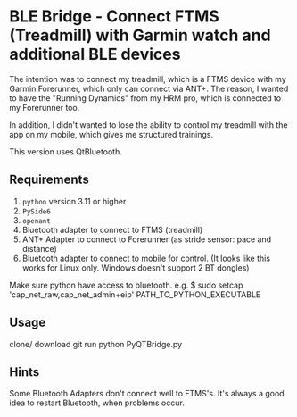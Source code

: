 # BLE Bridge - Connect FTMS (Treadmill) with Garmin watch and additional BLE devices

The intention was to connect my treadmill, which is a FTMS device with my Garmin Forerunner, which only can connect via ANT+. 
The reason, I wanted to have the "Running Dynamics" from my HRM pro, which is connected to my Forerunner too.

In addition, I didn't wanted to lose the ability to control my treadmill with the app on my mobile, which gives me structured trainings.

This version uses QtBluetooth.


## Requirements

1. `python` version 3.11 or higher
2. `PySide6`
3. `openant`
4. Bluetooth adapter to connect to FTMS (treadmill)
5. ANT+ Adapter to connect to Forerunner (as stride sensor: pace and distance)
6. Bluetooth adapter to connect to mobile for control. (It looks like this works for Linux only. Windows doesn't support 2 BT dongles)

Make sure python have access to bluetooth. e.g. $ sudo setcap 'cap_net_raw,cap_net_admin+eip' PATH_TO_PYTHON_EXECUTABLE


## Usage
clone/ download git
run python PyQTBridge.py

## Hints
Some Bluetooth Adapters don't connect well to FTMS's. 
It's always a good idea to restart Bluetooth, when problems occur. 